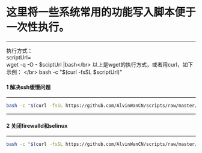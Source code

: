 # 这里将一些系统常用的功能写入脚本便于一次性执行。
---

执行方式： </br>
scriptUrl=</br>
wget -q -O - $sciptUrl |bash</br>
以上是wget的执行方式，或者用curl，如下示例： </br>
bash -c "$(curl -fsSL $scriptUrl)"



#### 1 解决ssh缓慢问题
---
```bash
bash -c "$(curl -fsSL https://github.com/AlvinWanCN/scripts/raw/master/common_tools/sshslowly.sh)"
```

---
#### 2 关闭firewalld和selinux
---
```bash
bash -c "$(curl -fsSL https://github.com/AlvinWanCN/scripts/raw/master/common_tools/disableSeAndFir.sh)"
```
